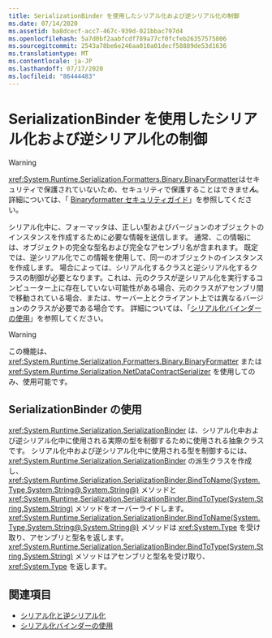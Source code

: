 ```yaml
---
title: SerializationBinder を使用したシリアル化および逆シリアル化の制御
ms.date: 07/14/2020
ms.assetid: ba8dcecf-acc7-467c-939d-021bbac797d4
ms.openlocfilehash: 5a7d0bf2aabfcdf789a77cf0fcfeb26357575806
ms.sourcegitcommit: 2543a78be6e246aa010a01decf58889de53d1636
ms.translationtype: MT
ms.contentlocale: ja-JP
ms.lasthandoff: 07/17/2020
ms.locfileid: "86444483"
---
```

# <a name="controlling-serialization-and-deserialization-with-serializationbinder"></a>SerializationBinder を使用したシリアル化および逆シリアル化の制御

> [!WARNING]
> <xref:System.Runtime.Serialization.Formatters.Binary.BinaryFormatter>はセキュリティで保護されていないため、セキュリティで保護することはできませ***ん***。 詳細については、「 [Binaryformatter セキュリティガイド](../../../standard/serialization/binaryformatter-security-guide.md)」を参照してください。

シリアル化中に、フォーマッタは、正しい型およびバージョンのオブジェクトのインスタンスを作成するために必要な情報を送信します。 通常、この情報には、オブジェクトの完全な型名および完全なアセンブリ名が含まれます。 既定では、逆シリアル化でこの情報を使用して、同一のオブジェクトのインスタンスを作成します。 場合によっては、シリアル化するクラスと逆シリアル化するクラスの制御が必要となります。これは、元のクラスが逆シリアル化を実行するコンピューター上に存在していない可能性がある場合、元のクラスがアセンブリ間で移動されている場合、または、サーバー上とクライアント上では異なるバージョンのクラスが必要である場合です。 詳細については、「[シリアル化バインダーの使用](../samples/usage-of-serialization-binder.md)」を参照してください。  
  
> [!WARNING]
> この機能は、<xref:System.Runtime.Serialization.Formatters.Binary.BinaryFormatter> または <xref:System.Runtime.Serialization.NetDataContractSerializer> を使用してのみ、使用可能です。  
  
## <a name="using-serializationbinder"></a>SerializationBinder の使用  
 <xref:System.Runtime.Serialization.SerializationBinder> は、シリアル化中および逆シリアル化中に使用される実際の型を制御するために使用される抽象クラスです。 シリアル化中および逆シリアル化中に使用される型を制御するには、<xref:System.Runtime.Serialization.SerializationBinder> の派生クラスを作成し、<xref:System.Runtime.Serialization.SerializationBinder.BindToName(System.Type,System.String@,System.String@)> メソッドと <xref:System.Runtime.Serialization.SerializationBinder.BindToType(System.String,System.String)> メソッドをオーバーライドします。 <xref:System.Runtime.Serialization.SerializationBinder.BindToName(System.Type,System.String@,System.String@)> メソッドは <xref:System.Type> を受け取り、アセンブリと型名を返します。 <xref:System.Runtime.Serialization.SerializationBinder.BindToType(System.String,System.String)> メソッドはアセンブリと型名を受け取り、<xref:System.Type> を返します。  
  
## <a name="see-also"></a>関連項目

- [シリアル化と逆シリアル化](serialization-and-deserialization.md)
- [シリアル化バインダーの使用](../samples/usage-of-serialization-binder.md)

